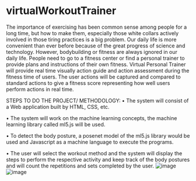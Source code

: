 # virtualWorkoutTrainer
The importance of exercising has been common sense among people for a long time, but how to make them, especially those white collars actively involved in those tiring practices is a big problem. 
  Our daily life is more convenient than ever before because of the great progress of science and technology. However, bodybuilding or fitness are always ignored in our daily life. People need to go to a fitness center or find a personal trainer to provide plans and instructions of their own fitness.
Virtual Personal Trainer will provide real time visually action guide and action assessment during the fitness time of users. The user actions will be captured and compared to standard actions to give a fitness score representing how well users perform actions in real time.


STEPS TO DO THE PROJECT/ METHODOLOGY: 
•	  The system will consist of a Web application built by HTML, CSS, etc.

•	  The system will work on the machine learning concepts, the machine
learning library called ml5.js will be used.

•	  To detect the body posture, a posenet model of the ml5.js library would be
used and Javascript as a machine language to execute the programs.

•	  The user will select the workout method and the system will display the
steps to perform the respective activity and keep track of the body postures
and will count the repetitions and sets completed by the user.
![image](https://user-images.githubusercontent.com/86582685/194894980-2e7cd502-c833-46f5-b6f1-1723f6536686.png)
![image](https://user-images.githubusercontent.com/86582685/194895304-dfccbca8-f30b-4338-b33e-c48041515c19.png)

